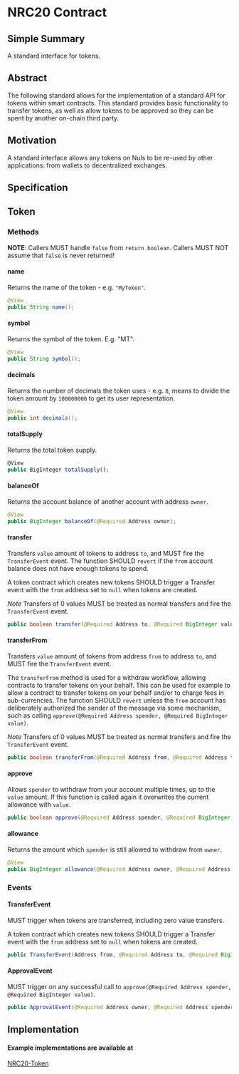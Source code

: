 # NRC20 Contract


## Simple Summary

A standard interface for tokens.


## Abstract

The following standard allows for the implementation of a standard API for tokens within smart contracts.
This standard provides basic functionality to transfer tokens, as well as allow tokens to be approved so they can be spent by another on-chain third party.


## Motivation

A standard interface allows any tokens on Nuls to be re-used by other applications: from wallets to decentralized exchanges.


## Specification

## Token
### Methods

**NOTE**: Callers MUST handle `false` from `return boolean`.  Callers MUST NOT assume that `false` is never returned!


#### name

Returns the name of the token - e.g. `"MyToken"`.

``` java
@View
public String name();
```


#### symbol

Returns the symbol of the token. E.g. "MT".

``` java
@View
public String symbol();
```

#### decimals

Returns the number of decimals the token uses - e.g. `8`, means to divide the token amount by `100000000` to get its user representation.

``` java
@View
public int decimals();
```


#### totalSupply

Returns the total token supply.

``` js
@View
public BigInteger totalSupply();
```



#### balanceOf

Returns the account balance of another account with address `owner`.

``` java
@View
public BigInteger balanceOf(@Required Address owner);
```



#### transfer

Transfers `value` amount of tokens to address `to`, and MUST fire the `TransferEvent` event.
The function SHOULD `revert` if the `from` account balance does not have enough tokens to spend.

A token contract which creates new tokens SHOULD trigger a Transfer event with the `from` address set to `null` when tokens are created.

*Note* Transfers of 0 values MUST be treated as normal transfers and fire the `TransferEvent` event.

``` java
public boolean transfer(@Required Address to, @Required BigInteger value);
```



#### transferFrom

Transfers `value` amount of tokens from address `from` to address `to`, and MUST fire the `TransferEvent` event.

The `transferFrom` method is used for a withdraw workflow, allowing contracts to transfer tokens on your behalf.
This can be used for example to allow a contract to transfer tokens on your behalf and/or to charge fees in sub-currencies.
The function SHOULD `revert` unless the `from` account has deliberately authorized the sender of the message via some mechanism, such as calling `approve(@Required Address spender, @Required BigInteger value)`.

*Note* Transfers of 0 values MUST be treated as normal transfers and fire the `TransferEvent` event.

``` java
public boolean transferFrom(@Required Address from, @Required Address to, @Required BigInteger value);
```



#### approve

Allows `spender` to withdraw from your account multiple times, up to the `value` amount. If this function is called again it overwrites the current allowance with `value`.

``` java
public boolean approve(@Required Address spender, @Required BigInteger value);
```


#### allowance

Returns the amount which `spender` is still allowed to withdraw from `owner`.

``` java
@View
public BigInteger allowance(@Required Address owner, @Required Address spender);
```



### Events


#### TransferEvent

MUST trigger when tokens are transferred, including zero value transfers.

A token contract which creates new tokens SHOULD trigger a Transfer event with the `from` address set to `null` when tokens are created.

``` java
public TransferEvent(Address from, @Required Address to, @Required BigInteger value)
```



#### ApprovalEvent

MUST trigger on any successful call to `approve(@Required Address spender, @Required BigInteger value)`.

``` java
public ApprovalEvent(@Required Address owner, @Required Address spender, @Required BigInteger value)
```



## Implementation

#### Example implementations are available at

[NRC20-Token](https://github.com/CCC-NULS/NRC20-Token)
